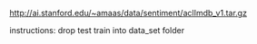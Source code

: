 http://ai.stanford.edu/~amaas/data/sentiment/aclImdb_v1.tar.gz

instructions:
drop test train into data_set folder